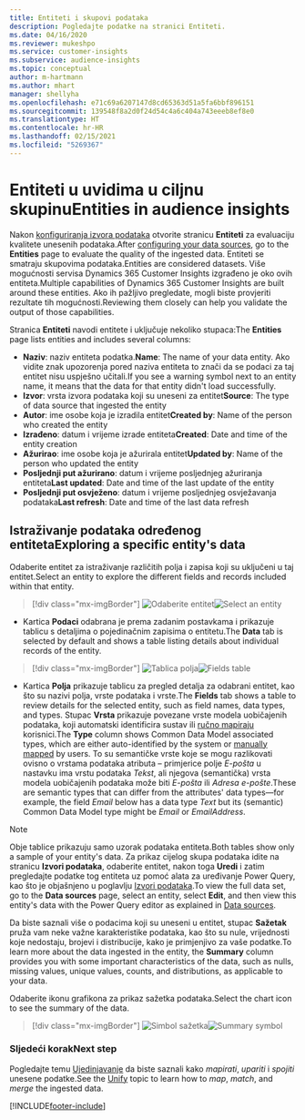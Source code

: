 ```yaml
---
title: Entiteti i skupovi podataka
description: Pogledajte podatke na stranici Entiteti.
ms.date: 04/16/2020
ms.reviewer: mukeshpo
ms.service: customer-insights
ms.subservice: audience-insights
ms.topic: conceptual
author: m-hartmann
ms.author: mhart
manager: shellyha
ms.openlocfilehash: e71c69a6207147d8cd65363d51a5fa6bbf896151
ms.sourcegitcommit: 139548f8a2d0f24d54c4a6c404a743eeeb8ef8e0
ms.translationtype: HT
ms.contentlocale: hr-HR
ms.lasthandoff: 02/15/2021
ms.locfileid: "5269367"
---
```

# <a name="entities-in-audience-insights"></a><span data-ttu-id="045e6-103">Entiteti u uvidima u ciljnu skupinu</span><span class="sxs-lookup"><span data-stu-id="045e6-103">Entities in audience insights</span></span>

<span data-ttu-id="045e6-104">Nakon [konfiguriranja izvora podataka](data-sources.md) otvorite stranicu **Entiteti** za evaluaciju kvalitete unesenih podataka.</span><span class="sxs-lookup"><span data-stu-id="045e6-104">After [configuring your data sources](data-sources.md), go to the **Entities** page to evaluate the quality of the ingested data.</span></span> <span data-ttu-id="045e6-105">Entiteti se smatraju skupovima podataka.</span><span class="sxs-lookup"><span data-stu-id="045e6-105">Entities are considered datasets.</span></span> <span data-ttu-id="045e6-106">Više mogućnosti servisa Dynamics 365 Customer Insights izgrađeno je oko ovih entiteta.</span><span class="sxs-lookup"><span data-stu-id="045e6-106">Multiple capabilities of Dynamics 365 Customer Insights are built around these entities.</span></span> <span data-ttu-id="045e6-107">Ako ih pažljivo pregledate, mogli biste provjeriti rezultate tih mogućnosti.</span><span class="sxs-lookup"><span data-stu-id="045e6-107">Reviewing them closely can help you validate the output of those capabilities.</span></span>

<span data-ttu-id="045e6-108">Stranica **Entiteti** navodi entitete i uključuje nekoliko stupaca:</span><span class="sxs-lookup"><span data-stu-id="045e6-108">The **Entities** page lists entities and includes several columns:</span></span>

- <span data-ttu-id="045e6-109">**Naziv**: naziv entiteta podatka.</span><span class="sxs-lookup"><span data-stu-id="045e6-109">**Name**: The name of your data entity.</span></span> <span data-ttu-id="045e6-110">Ako vidite znak upozorenja pored naziva entiteta to znači da se podaci za taj entitet nisu uspješno učitali.</span><span class="sxs-lookup"><span data-stu-id="045e6-110">If you see a warning symbol next to an entity name, it means that the data for that entity didn't load successfully.</span></span>
- <span data-ttu-id="045e6-111">**Izvor**: vrsta izvora podataka koji su uneseni za entitet</span><span class="sxs-lookup"><span data-stu-id="045e6-111">**Source**: The type of data source that ingested the entity</span></span>
- <span data-ttu-id="045e6-112">**Autor**: ime osobe koja je izradila entitet</span><span class="sxs-lookup"><span data-stu-id="045e6-112">**Created by**: Name of the person who created the entity</span></span>
- <span data-ttu-id="045e6-113">**Izrađeno**: datum i vrijeme izrade entiteta</span><span class="sxs-lookup"><span data-stu-id="045e6-113">**Created**: Date and time of the entity creation</span></span>
- <span data-ttu-id="045e6-114">**Ažurirao**: ime osobe koja je ažurirala entitet</span><span class="sxs-lookup"><span data-stu-id="045e6-114">**Updated by**: Name of the person who updated the entity</span></span>
- <span data-ttu-id="045e6-115">**Posljednji put ažurirano**: datum i vrijeme posljednjeg ažuriranja entiteta</span><span class="sxs-lookup"><span data-stu-id="045e6-115">**Last updated**: Date and time of the last update of the entity</span></span>
- <span data-ttu-id="045e6-116">**Posljednji put osvježeno**: datum i vrijeme posljednjeg osvježavanja podataka</span><span class="sxs-lookup"><span data-stu-id="045e6-116">**Last refresh**: Date and time of the last data refresh</span></span>

## <a name="exploring-a-specific-entitys-data"></a><span data-ttu-id="045e6-117">Istraživanje podataka određenog entiteta</span><span class="sxs-lookup"><span data-stu-id="045e6-117">Exploring a specific entity's data</span></span>

<span data-ttu-id="045e6-118">Odaberite entitet za istraživanje različitih polja i zapisa koji su uključeni u taj entitet.</span><span class="sxs-lookup"><span data-stu-id="045e6-118">Select an entity to explore the different fields and records included within that entity.</span></span>

> [!div class="mx-imgBorder"]
> <span data-ttu-id="045e6-119">![Odaberite entitet](media/data-manager-entities-data.png "Odaberite entitet")</span><span class="sxs-lookup"><span data-stu-id="045e6-119">![Select an entity](media/data-manager-entities-data.png "Select an entity")</span></span>

- <span data-ttu-id="045e6-120">Kartica **Podaci** odabrana je prema zadanim postavkama i prikazuje tablicu s detaljima o pojedinačnim zapisima o entitetu.</span><span class="sxs-lookup"><span data-stu-id="045e6-120">The **Data** tab is selected by default and shows a table listing details about individual records of the entity.</span></span>

> [!div class="mx-imgBorder"]
> <span data-ttu-id="045e6-121">![Tablica polja](media/data-manager-entities-fields.PNG "Tablica polja")</span><span class="sxs-lookup"><span data-stu-id="045e6-121">![Fields table](media/data-manager-entities-fields.PNG "Fields table")</span></span>

- <span data-ttu-id="045e6-122">Kartica **Polja** prikazuje tablicu za pregled detalja za odabrani entitet, kao što su nazivi polja, vrste podataka i vrste.</span><span class="sxs-lookup"><span data-stu-id="045e6-122">The **Fields** tab shows a table to review details for the selected entity, such as field names, data types, and types.</span></span> <span data-ttu-id="045e6-123">Stupac **Vrsta** prikazuje povezane vrste modela uobičajenih podataka, koji automatski identificira sustav ili [ručno mapiraju](map-entities.md) korisnici.</span><span class="sxs-lookup"><span data-stu-id="045e6-123">The **Type** column shows Common Data Model associated types, which are either auto-identified by the system or [manually mapped](map-entities.md) by users.</span></span> <span data-ttu-id="045e6-124">To su semantičke vrste koje se mogu razlikovati ovisno o vrstama podataka atributa – primjerice polje *E-pošta* u nastavku ima vrstu podataka *Tekst*, ali njegova (semantička) vrsta modela uobičajenih podataka može biti *E-pošta* ili *Adresa e-pošte*.</span><span class="sxs-lookup"><span data-stu-id="045e6-124">These are semantic types that can differ from the attributes' data types—for example, the field *Email* below has a data type *Text* but its (semantic) Common Data Model type might be *Email* or *EmailAddress*.</span></span>

> [!NOTE]
> <span data-ttu-id="045e6-125">Obje tablice prikazuju samo uzorak podataka entiteta.</span><span class="sxs-lookup"><span data-stu-id="045e6-125">Both tables show only a sample of your entity's data.</span></span> <span data-ttu-id="045e6-126">Za prikaz cijelog skupa podataka idite na stranicu **Izvori podataka**, odaberite entitet, nakon toga **Uredi** i zatim pregledajte podatke tog entiteta uz pomoć alata za uređivanje Power Query, kao što je objašnjeno u poglavlju [Izvori podataka](data-sources.md).</span><span class="sxs-lookup"><span data-stu-id="045e6-126">To view the full data set, go to the **Data sources** page, select an entity, select **Edit**, and then view this entity's data with the Power Query editor as explained in [Data sources](data-sources.md).</span></span>

<span data-ttu-id="045e6-127">Da biste saznali više o podacima koji su uneseni u entitet, stupac **Sažetak** pruža vam neke važne karakteristike podataka, kao što su nule, vrijednosti koje nedostaju, brojevi i distribucije, kako je primjenjivo za vaše podatke.</span><span class="sxs-lookup"><span data-stu-id="045e6-127">To learn more about the data ingested in the entity, the **Summary** column provides you with some important characteristics of the data, such as nulls, missing values, unique values, counts, and distributions, as applicable to your data.</span></span>

<span data-ttu-id="045e6-128">Odaberite ikonu grafikona za prikaz sažetka podataka.</span><span class="sxs-lookup"><span data-stu-id="045e6-128">Select the chart icon to see the summary of the data.</span></span>

> [!div class="mx-imgBorder"]
> <span data-ttu-id="045e6-129">![Simbol sažetka](media/data-manager-entities-summary.png "Tablica sažetka podataka")</span><span class="sxs-lookup"><span data-stu-id="045e6-129">![Summary symbol](media/data-manager-entities-summary.png "Data summary table")</span></span>

### <a name="next-step"></a><span data-ttu-id="045e6-130">Sljedeći korak</span><span class="sxs-lookup"><span data-stu-id="045e6-130">Next step</span></span>

<span data-ttu-id="045e6-131">Pogledajte temu [Ujedinjavanje](data-unification.md) da biste saznali kako *mapirati*, *upariti* i *spojiti* unesene podatke.</span><span class="sxs-lookup"><span data-stu-id="045e6-131">See the [Unify](data-unification.md) topic to learn how to *map*, *match*, and *merge* the ingested data.</span></span>


[!INCLUDE[footer-include](../includes/footer-banner.md)]